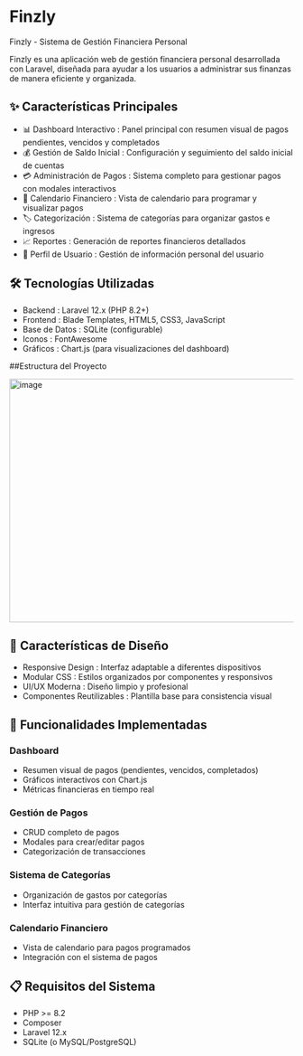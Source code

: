 # Finzly
Finzly - Sistema de Gestión Financiera Personal

Finzly es una aplicación web de gestión financiera personal desarrollada con Laravel, diseñada para ayudar a los usuarios a administrar sus finanzas de manera eficiente y organizada.

## ✨ Características Principales
- 📊 Dashboard Interactivo : Panel principal con resumen visual de pagos pendientes, vencidos y completados
- 💰 Gestión de Saldo Inicial : Configuración y seguimiento del saldo inicial de cuentas
- 💳 Administración de Pagos : Sistema completo para gestionar pagos con modales interactivos
- 📅 Calendario Financiero : Vista de calendario para programar y visualizar pagos
- 🏷️ Categorización : Sistema de categorías para organizar gastos e ingresos
- 📈 Reportes : Generación de reportes financieros detallados
- 👤 Perfil de Usuario : Gestión de información personal del usuario
## 🛠️ Tecnologías Utilizadas
- Backend : Laravel 12.x (PHP 8.2+)
- Frontend : Blade Templates, HTML5, CSS3, JavaScript
- Base de Datos : SQLite (configurable)
- Iconos : FontAwesome
- Gráficos : Chart.js (para visualizaciones del dashboard)

##Estructura del Proyecto

<img width="528" height="431" alt="image" src="https://github.com/user-attachments/assets/da0b71f1-3717-49d8-8867-4c5a035b9d20" />



## 🎨 Características de Diseño
- Responsive Design : Interfaz adaptable a diferentes dispositivos
- Modular CSS : Estilos organizados por componentes y responsivos
- UI/UX Moderna : Diseño limpio y profesional
- Componentes Reutilizables : Plantilla base para consistencia visual
## 🚀 Funcionalidades Implementadas
### Dashboard
- Resumen visual de pagos (pendientes, vencidos, completados)
- Gráficos interactivos con Chart.js
- Métricas financieras en tiempo real
### Gestión de Pagos
- CRUD completo de pagos
- Modales para crear/editar pagos
- Categorización de transacciones
### Sistema de Categorías
- Organización de gastos por categorías
- Interfaz intuitiva para gestión de categorías
### Calendario Financiero
- Vista de calendario para pagos programados
- Integración con el sistema de pagos
## 📋 Requisitos del Sistema
- PHP >= 8.2
- Composer
- Laravel 12.x
- SQLite (o MySQL/PostgreSQL)
